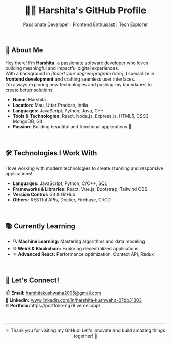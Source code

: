 <h1 align="center">👩‍💻 Harshita's GitHub Profile</h1>

<p align="center">
  Passionate Developer | Frontend Enthusiast | Tech Explorer
</p>

<br />

## 🌟 About Me

<p>
Hey there! I'm <strong>Harshita</strong>, a passionate software developer who loves building meaningful and impactful digital experiences. <br />
With a background in <em>[Insert your degree/program here]</em>, I specialize in <strong>frontend development</strong> and crafting seamless user interfaces. <br />
I'm always exploring new technologies and pushing my boundaries to create better solutions!
</p>

<ul>
  <li><strong>Name:</strong> Harshita</li>
  <li><strong>Location:</strong> Mau, Uttar Pradesh, India</li>
  <li><strong>Languages:</strong> JavaScript, Python, Java, C++ </li>
  <li><strong>Tools & Technologies:</strong> React, Node.js, Express.js, HTML5, CSS3, MongoDB, Git</li>
  <li><strong>Passion:</strong> Building beautiful and functional applications 🚀</li>
</ul>

<br />

## 🛠️ Technologies I Work With

<p>
I love working with modern technologies to create stunning and responsive applications!
</p>

<ul>
  <li><strong>Languages:</strong> JavaScript, Python, C/C++, SQL</li>
  <li><strong>Frameworks & Libraries:</strong> React, Vue.js, Bootstrap, Tailwind CSS</li>
  <li><strong>Version Control:</strong> Git & GitHub</li>
  <li><strong>Others:</strong> RESTful APIs, Docker, Firebase, CI/CD</li>
</ul>

<br />

## 📚 Currently Learning

<ul>
  <li>🔍 <strong>Machine Learning:</strong> Mastering algorithms and data modeling</li>
  <li>🌐 <strong>Web3 & Blockchain:</strong> Exploring decentralized applications</li>
  <li>⚛️ <strong>Advanced React:</strong> Performance optimization, Context API, Redux</li>
</ul>

<br />

## 💬 Let's Connect!

<p>
📫 <strong>Email:</strong> <a href="mailto:harshita@example.com">harshitakushwaha2005@gmail.com</a> <br />
💼 <strong>LinkedIn:</strong> <a href="https://linkedin.com/in/harshita" target="_blank">www.linkedin.com/in/harshita-kushwaha-07bb31303</a> <br />
🌐 <strong>Portfolio:</strong>https://portfolio-ng79.vercel.app/<br />

</p>

<br />

---

<p align="center">
✨ Thank you for visiting my GitHub! Let's innovate and build amazing things together! 🚀
</p>

